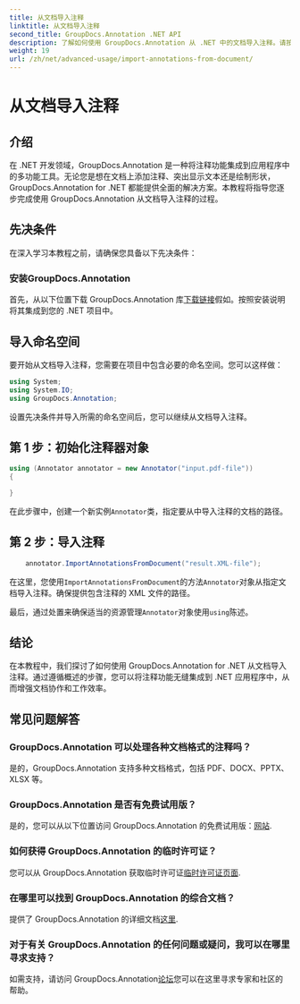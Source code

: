 ```yaml
---
title: 从文档导入注释
linktitle: 从文档导入注释
second_title: GroupDocs.Annotation .NET API
description: 了解如何使用 GroupDocs.Annotation 从 .NET 中的文档导入注释。请按照我们的分步教程进行无缝集成。
weight: 19
url: /zh/net/advanced-usage/import-annotations-from-document/
---
```


# 从文档导入注释

## 介绍
在 .NET 开发领域，GroupDocs.Annotation 是一种将注释功能集成到应用程序中的多功能工具。无论您是想在文档上添加注释、突出显示文本还是绘制形状，GroupDocs.Annotation for .NET 都能提供全面的解决方案。本教程将指导您逐步完成使用 GroupDocs.Annotation 从文档导入注释的过程。
## 先决条件
在深入学习本教程之前，请确保您具备以下先决条件：
### 安装GroupDocs.Annotation
首先，从以下位置下载 GroupDocs.Annotation 库[下载链接](https://releases.groupdocs.com/annotation/net/)假如。按照安装说明将其集成到您的 .NET 项目中。

## 导入命名空间
要开始从文档导入注释，您需要在项目中包含必要的命名空间。您可以这样做：

```csharp
using System;
using System.IO;
using GroupDocs.Annotation;
```

设置先决条件并导入所需的命名空间后，您可以继续从文档导入注释。
## 第 1 步：初始化注释器对象
```csharp
using (Annotator annotator = new Annotator("input.pdf-file"))
{

}
```
在此步骤中，创建一个新实例`Annotator`类，指定要从中导入注释的文档的路径。
## 第 2 步：导入注释
```csharp
	annotator.ImportAnnotationsFromDocument("result.XML-file");
```
在这里，您使用`ImportAnnotationsFromDocument`的方法`Annotator`对象从指定文档导入注释。确保提供包含注释的 XML 文件的路径。

最后，通过处置来确保适当的资源管理`Annotator`对象使用`using`陈述。

## 结论
在本教程中，我们探讨了如何使用 GroupDocs.Annotation for .NET 从文档导入注释。通过遵循概述的步骤，您可以将注释功能无缝集成到 .NET 应用程序中，从而增强文档协作和工作效率。
## 常见问题解答
### GroupDocs.Annotation 可以处理各种文档格式的注释吗？
是的，GroupDocs.Annotation 支持多种文档格式，包括 PDF、DOCX、PPTX、XLSX 等。
### GroupDocs.Annotation 是否有免费试用版？
是的，您可以从以下位置访问 GroupDocs.Annotation 的免费试用版：[网站](https://releases.groupdocs.com/).
### 如何获得 GroupDocs.Annotation 的临时许可证？
您可以从 GroupDocs.Annotation 获取临时许可证[临时许可证页面](https://purchase.groupdocs.com/temporary-license/).
### 在哪里可以找到 GroupDocs.Annotation 的综合文档？
提供了 GroupDocs.Annotation 的详细文档[这里](https://tutorials.groupdocs.com/annotation/net/).
### 对于有关 GroupDocs.Annotation 的任何问题或疑问，我可以在哪里寻求支持？
如需支持，请访问 GroupDocs.Annotation[论坛](https://forum.groupdocs.com/c/annotation/10)您可以在这里寻求专家和社区的帮助。